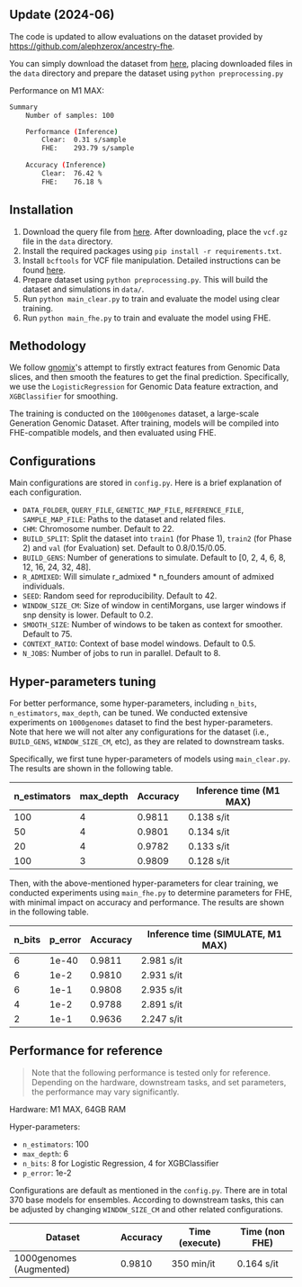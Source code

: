## Update (2024-06)
The code is updated to allow evaluations on the dataset provided by https://github.com/alephzerox/ancestry-fhe.

You can simply download the dataset from [here](https://drive.google.com/drive/folders/1lN6AR6wpGi6NhTptFkP1I3GmUEyhEw7J), placing downloaded files in the `data` directory and prepare the dataset using `python preprocessing.py`

Performance on M1 MAX:

```bash
Summary
    Number of samples: 100

    Performance (Inference)
        Clear:  0.31 s/sample
        FHE:    293.79 s/sample
        
    Accuracy (Inference)
        Clear:  76.42 %
        FHE:    76.18 %
```

## Installation

1. Download the query file from [here](https://ftp.1000genomes.ebi.ac.uk/vol1/ftp/release/20130502/ALL.chr22.phase3_shapeit2_mvncall_integrated_v5b.20130502.genotypes.vcf.gz). After downloading, place the `vcf.gz` file in the `data` directory.
2. Install the required packages using `pip install -r requirements.txt`.
3. Install `bcftools` for VCF file manipulation. Detailed instructions can be found [here](https://samtools.github.io/bcftools/howtos/install.html).
4. Prepare dataset using `python preprocessing.py`. This will build the dataset and simulations in `data/`.
5. Run `python main_clear.py` to train and evaluate the model using clear training.
6. Run `python main_fhe.py` to train and evaluate the model using FHE.

## Methodology

We follow [gnomix](https://github.com/AI-sandbox/gnomix)'s attempt to firstly extract features from Genomic Data slices, and then smooth the features to get the final prediction. Specifically, we use the `LogisticRegression` for Genomic Data feature extraction, and `XGBClassifier` for smoothing.

The training is conducted on the `1000genomes` dataset, a large-scale Generation Genomic Dataset. After training, models will be compiled into FHE-compatible models, and then evaluated using FHE.

## Configurations

Main configurations are stored in `config.py`. Here is a brief explanation of each configuration.

- `DATA_FOLDER`, `QUERY_FILE`, `GENETIC_MAP_FILE`, `REFERENCE_FILE`, `SAMPLE_MAP_FILE`: Paths to the dataset and related files.
- `CHM`: Chromosome number. Default to 22.
- `BUILD_SPLIT`: Split the dataset into `train1` (for Phase 1), `train2` (for Phase 2) and `val` (for Evaluation) set. Default to 0.8/0.15/0.05.
- `BUILD_GENS`: Number of generations to simulate. Default to [0, 2, 4, 6, 8, 12, 16, 24, 32, 48].
- `R_ADMIXED`: Will simulate r_admixed * n_founders amount of admixed individuals.
- `SEED`: Random seed for reproducibility. Default to 42.
- `WINDOW_SIZE_CM`: Size of window in centiMorgans, use larger windows if snp density is lower. Default to 0.2.
- `SMOOTH_SIZE`: Number of windows to be taken as context for smoother. Default to 75.
- `CONTEXT_RATIO`: Context of base model windows. Default to 0.5.
- `N_JOBS`: Number of jobs to run in parallel. Default to 8.

## Hyper-parameters tuning

For better performance, some hyper-parameters, including `n_bits`, `n_estimators`, `max_depth`, can be tuned. We conducted extensive experiments on `1000genomes` dataset to find the best hyper-parameters. Note that here we will not alter any configurations for the dataset (i.e., `BUILD_GENS`, `WINDOW_SIZE_CM`, etc), as they are related to downstream tasks.

Specifically, we first tune hyper-parameters of models using `main_clear.py`. The results are shown in the following table.

| n_estimators | max_depth | Accuracy | Inference time (M1 MAX) |
|--------------|-----------|----------|-------------------------|
| 100          | 4         | 0.9811   | 0.138 s/it              |
| 50           | 4         | 0.9801   | 0.134 s/it              |
| 20           | 4         | 0.9782   | 0.133 s/it              |
| 100          | 3         | 0.9809   | 0.128 s/it              |

Then, with the above-mentioned hyper-parameters for clear training, we conducted experiments using `main_fhe.py` to determine parameters for FHE, with minimal impact on accuracy and performance. The results are shown in the following table.

| n_bits | p_error | Accuracy | Inference time (SIMULATE, M1 MAX) |
|--------|---------|----------|-----------------------------------|
| 6      | 1e-40   | 0.9811   | 2.981 s/it                        |
| 6      | 1e-2    | 0.9810   | 2.931 s/it                        |
| 6      | 1e-1    | 0.9808   | 2.935 s/it                        |
| 4      | 1e-2    | 0.9788   | 2.891 s/it                        |
| 2      | 1e-1    | 0.9636   | 2.247 s/it                        |

## Performance for reference

> Note that the following performance is tested only for reference. Depending on the hardware, downstream tasks, and set parameters, the performance may vary significantly.

Hardware: M1 MAX, 64GB RAM

Hyper-parameters:
- `n_estimators`: 100
- `max_depth`: 6
- `n_bits`: 8 for Logistic Regression, 4 for XGBClassifier
- `p_error`: 1e-2

Configurations are default as mentioned in the `config.py`. There are in total 370 base models for ensembles. According to downstream tasks, this can be adjusted by changing `WINDOW_SIZE_CM` and other related configurations.

| Dataset                 | Accuracy | Time (execute) | Time (non FHE) |
|-------------------------|----------|----------------|----------------|
| 1000genomes (Augmented) | 0.9810   | 350 min/it     | 0.164 s/it     |
